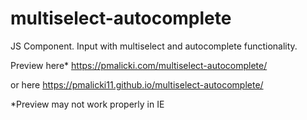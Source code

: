 # multiselect-autocomplete
JS Component. Input with multiselect and autocomplete functionality.

Preview here*
https://pmalicki.com/multiselect-autocomplete/

or here
https://pmalicki11.github.io/multiselect-autocomplete/


*Preview may not work properly in IE